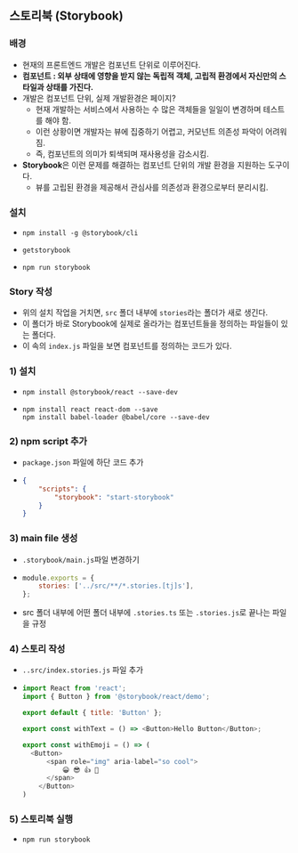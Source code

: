 ## 스토리북 (Storybook)



### 배경

* 현재의 프론트엔드 개발은 컴포넌트 단위로 이루어진다.
* **컴포넌트 : 외부 상태에 영향을 받지 않는 독립적 객체, 고립적 환경에서 자신만의 스타일과 상태를 가진다.** 
* 개발은 컴포넌트 단위, 실제 개발환경은 페이지? 
  * 현재 개발하는 서비스에서 사용하는 수 많은 객체들을 일일이 변경하며 테스트를 해야 함.
  * 이런 상황이면 개발자는 뷰에 집중하기 어렵고, 커모넌트 의존성 파악이 어려워짐.
  * 즉, 컴포넌트의 의미가 퇴색되며 재사용성을 감소시킴.
* **Storybook**은 이런 문제를 해결하는 컴포넌트 단위의 개발 환경을 지원하는 도구이다.
  * 뷰를 고립된 환경을 제공해서 관심사를 의존성과 환경으로부터 분리시킴.



### 설치

* ```shell
  npm install -g @storybook/cli
  ```

* ```shell
  getstorybook
  ```

* ```shell
  npm run storybook
  ```



### Story 작성

* 위의 설치 작업을 거치면, `src` 폴더 내부에 `stories`라는 폴더가 새로 생긴다.
* 이 폴더가 바로 Storybook에 실제로 올라가는 컴포넌트들을 정의하는 파일들이 있는 폴더다.
* 이 속의 `index.js` 파일을 보면 컴포넌트를 정의하는 코드가 있다.





### 1) 설치

* ```shell
  npm install @storybook/react --save-dev
  ```

* ```shell
  npm install react react-dom --save
  npm install babel-loader @babel/core --save-dev
  ```





### 2) npm script 추가

* `package.json` 파일에 하단 코드 추가

* ```json
  {
      "scripts": {
          "storybook": "start-storybook"
      }
  }
  ```



### 3) main file 생성

* `.storybook/main.js`파일 변경하기

* ```js
  module.exports = {
      stories: ['../src/**/*.stories.[tj]s'],
  };
  ```

* src 폴더 내부에 어떤 폴더 내부에 `.stories.ts` 또는 `.stories.js`로 끝나는 파일을 규정



### 4) 스토리 작성

* `..src/index.stories.js` 파일 추가

* ```javascript
  import React from 'react';
  import { Button } from '@storybook/react/demo';
  
  export default { title: 'Button' };
  
  export const withText = () => <Button>Hello Button</Button>;
  
  export const withEmoji = () => (
  	<Button>
      	<span role="img" aria-label="so cool">
       		😀 😎 👍 💯
      	</span>
      </Button>
  )
  ```



### 5) 스토리북 실행

* ```shell
  npm run storybook
  ```